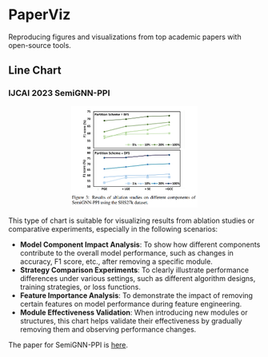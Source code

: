 # PaperViz
Reproducing figures and visualizations from top academic papers with open-source tools.



## Line Chart

### IJCAI 2023 SemiGNN-PPI

<p align="center">
  <img src="./Figure 1 - LineChart/SemiGNN-PPI.png" alt="SemiGNN-PPI" width="50%" />
</p>

This type of chart is suitable for visualizing results from ablation studies or comparative experiments, especially in the following scenarios:

- **Model Component Impact Analysis**: To show how different components contribute to the overall model performance, such as changes in accuracy, F1 score, etc., after removing a specific module.  
- **Strategy Comparison Experiments**: To clearly illustrate performance differences under various settings, such as different algorithm designs, training strategies, or loss functions.  
- **Feature Importance Analysis**: To demonstrate the impact of removing certain features on model performance during feature engineering.  
- **Module Effectiveness Validation**: When introducing new modules or structures, this chart helps validate their effectiveness by gradually removing them and observing performance changes.

The paper for SemiGNN-PPI is [here](https://arxiv.org/pdf/2305.08316).

